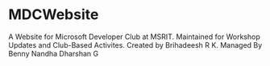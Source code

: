 # MDCWebsite
A Website for Microsoft Developer Club at MSRIT. Maintained for Workshop Updates and Club-Based Activites. Created by Brihadeesh R K. Managed By Benny Nandha Dharshan G
